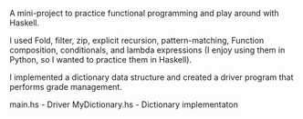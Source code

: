 A mini-project to practice functional programming and play around with Haskell.

I used Fold, filter, zip, explicit recursion, pattern-matching, Function composition, conditionals, and
lambda expressions (I enjoy using them in Python, so I wanted to practice them in Haskell).

I implemented a dictionary data structure and created a driver program that performs grade management.

main.hs			- Driver
MyDictionary.hs	- Dictionary implementaton